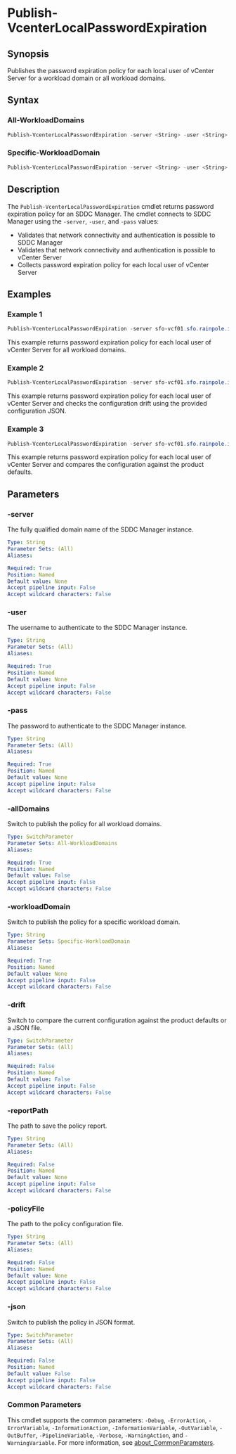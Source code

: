# Publish-VcenterLocalPasswordExpiration

## Synopsis

Publishes the password expiration policy for each local user of vCenter Server for a workload domain or all workload domains.

## Syntax

### All-WorkloadDomains

```powershell
Publish-VcenterLocalPasswordExpiration -server <String> -user <String> -pass <String> [-allDomains] [-drift] [-reportPath <String>] [-policyFile <String>] [-json] [<CommonParameters>]
```

### Specific-WorkloadDomain

```powershell
Publish-VcenterLocalPasswordExpiration -server <String> -user <String> -pass <String> -workloadDomain <String> [-drift] [-reportPath <String>] [-policyFile <String>] [-json] [<CommonParameters>]
```

## Description

The `Publish-VcenterLocalPasswordExpiration` cmdlet returns password expiration policy for an SDDC Manager.
The cmdlet connects to SDDC Manager using the `-server`, `-user`, and `-pass` values:

- Validates that network connectivity and authentication is possible to SDDC Manager
- Validates that network connectivity and authentication is possible to vCenter Server
- Collects password expiration policy for each local user of vCenter Server

## Examples

### Example 1

```powershell
Publish-VcenterLocalPasswordExpiration -server sfo-vcf01.sfo.rainpole.io -user admin@local -pass VMw@re1!VMw@re1! -allDomains
```

This example returns password expiration policy for each local user of vCenter Server for all workload domains.

### Example 2

```powershell
Publish-VcenterLocalPasswordExpiration -server sfo-vcf01.sfo.rainpole.io -user admin@local -pass VMw@re1!VMw@re1! -workloadDomain sfo-w01 -drift -reportPath "F:\Reporting" -policyFile "passwordPolicyConfig.json"
```

This example returns password expiration policy for each local user of vCenter Server and checks the configuration drift using the provided configuration JSON.

### Example 3

```powershell
Publish-VcenterLocalPasswordExpiration -server sfo-vcf01.sfo.rainpole.io -user admin@local -pass VMw@re1!VMw@re1! -workloadDomain sfo-w01 -drift
```

This example returns password expiration policy for each local user of vCenter Server and compares the configuration against the product defaults.

## Parameters

### -server

The fully qualified domain name of the SDDC Manager instance.

```yaml
Type: String
Parameter Sets: (All)
Aliases:

Required: True
Position: Named
Default value: None
Accept pipeline input: False
Accept wildcard characters: False
```

### -user

The username to authenticate to the SDDC Manager instance.

```yaml
Type: String
Parameter Sets: (All)
Aliases:

Required: True
Position: Named
Default value: None
Accept pipeline input: False
Accept wildcard characters: False
```

### -pass

The password to authenticate to the SDDC Manager instance.

```yaml
Type: String
Parameter Sets: (All)
Aliases:

Required: True
Position: Named
Default value: None
Accept pipeline input: False
Accept wildcard characters: False
```

### -allDomains

Switch to publish the policy for all workload domains.

```yaml
Type: SwitchParameter
Parameter Sets: All-WorkloadDomains
Aliases:

Required: True
Position: Named
Default value: False
Accept pipeline input: False
Accept wildcard characters: False
```

### -workloadDomain

Switch to publish the policy for a specific workload domain.

```yaml
Type: String
Parameter Sets: Specific-WorkloadDomain
Aliases:

Required: True
Position: Named
Default value: None
Accept pipeline input: False
Accept wildcard characters: False
```

### -drift

Switch to compare the current configuration against the product defaults or a JSON file.

```yaml
Type: SwitchParameter
Parameter Sets: (All)
Aliases:

Required: False
Position: Named
Default value: False
Accept pipeline input: False
Accept wildcard characters: False
```

### -reportPath

The path to save the policy report.

```yaml
Type: String
Parameter Sets: (All)
Aliases:

Required: False
Position: Named
Default value: None
Accept pipeline input: False
Accept wildcard characters: False
```

### -policyFile

The path to the policy configuration file.

```yaml
Type: String
Parameter Sets: (All)
Aliases:

Required: False
Position: Named
Default value: None
Accept pipeline input: False
Accept wildcard characters: False
```

### -json

Switch to publish the policy in JSON format.

```yaml
Type: SwitchParameter
Parameter Sets: (All)
Aliases:

Required: False
Position: Named
Default value: False
Accept pipeline input: False
Accept wildcard characters: False
```

### Common Parameters

This cmdlet supports the common parameters: `-Debug`, `-ErrorAction`, `-ErrorVariable`, `-InformationAction`, `-InformationVariable`, `-OutVariable`, `-OutBuffer`, `-PipelineVariable`, `-Verbose`, `-WarningAction`, and `-WarningVariable`. For more information, see [about_CommonParameters](http://go.microsoft.com/fwlink/?LinkID=113216).
